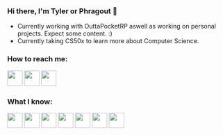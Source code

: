 ### Hi there, I'm Tyler or Phragout 👋


-  Currently working with OuttaPocketRP aswell as working on personal projects. Expect some content. :)
-  Currently taking CS50x to learn more about Computer Science.


### How to reach me:
[<img src="https://cdn3.iconfinder.com/data/icons/social-media-circle/512/circle-twitter-512.png" width="35">](http://twitter.com/phragout) [<img 
src="https://cdn3.iconfinder.com/data/icons/popular-services-brands-vol-2/512/twitch-256.png" width="35">](http://twitch.tv/phragout) [<img 
src="https://cdn3.iconfinder.com/data/icons/social-media-circle/512/circle-youtube-512.png" width="35">](http://youtube.com/phragout)


### What I know:
<img src="https://upload.wikimedia.org/wikipedia/commons/thumb/a/af/Adobe_Photoshop_CC_icon.svg/640px-Adobe_Photoshop_CC_icon.svg.png" width="35">  <img src="https://upload.wikimedia.org/wikipedia/commons/thumb/f/fb/Adobe_Illustrator_CC_icon.svg/512px-Adobe_Illustrator_CC_icon.svg.png" width="35">  <img src="https://www.kindpng.com/picc/m/490-4908955_thumb-image-logo-cinema-4d-png-transparent-png.png" width="35">  <img src="https://upload.wikimedia.org/wikipedia/commons/c/cf/Lua-Logo.svg" width="35">  <img src="https://i.pinimg.com/originals/6e/46/e7/6e46e7dbe2bb73dacc055e5dbd85c3ad.png" width="35">  <img 
src="https://e7.pngegg.com/pngimages/273/754/png-clipart-html-logo-world-wide-web-consortium-coding-angle-text-thumbnail.png" width="35">  <img 
src="https://cdn-icons-png.flaticon.com/512/919/919826.png?w=360" width="35"> 

